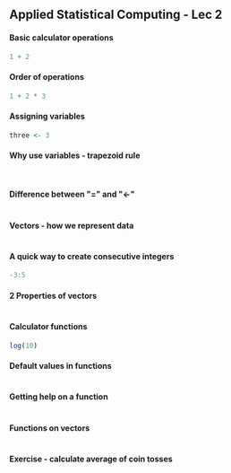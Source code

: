 ## Applied Statistical Computing - Lec 2

#### Basic calculator operations

```r
1 + 2

```

#### Order of operations

```r
1 + 2 * 3

```

#### Assigning variables

```r
three <- 3

```

#### Why use variables - trapezoid rule

```r



```

#### Difference between "=" and "<-"

```r


```

#### Vectors - how we represent data

```r

```

#### A quick way to create consecutive integers

```r
-3:5

```


#### 2 Properties of vectors

```r


```


#### Calculator functions

```r
log(10)

```

#### Default values in functions

```r


```

#### Getting help on a function

```r


```

#### Functions on vectors

```r


```

#### Exercise - calculate average of coin tosses

```r


```
